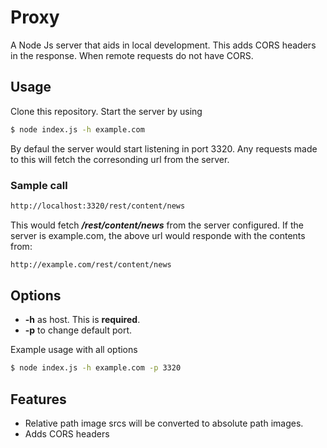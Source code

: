 # Proxy

A Node Js server that aids in local development. This adds CORS headers in the response. When remote requests do not have CORS. 

## Usage
Clone this repository. Start the server by using

```sh
$ node index.js -h example.com
```

By defaul the server would start listening in port 3320. Any requests made to this will fetch the corresonding url from the server. 

### Sample call

```sh
http://localhost:3320/rest/content/news
```
This would fetch __*/rest/content/news*__ from the server configured. If the server is example.com, the above url would responde with the contents from:
```sh
http://example.com/rest/content/news
```

## Options
- **-h** as host. This is __required__.
- **-p** to change default port.

Example usage with all options
```sh
$ node index.js -h example.com -p 3320
```

## Features
  - Relative path image srcs will be converted to absolute path images.
  - Adds CORS headers
